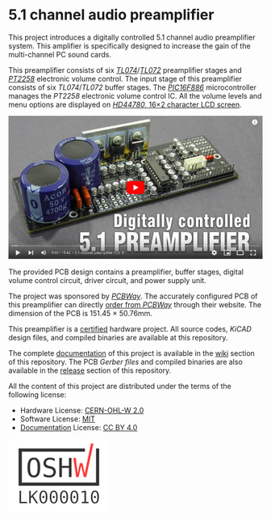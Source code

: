 # 5.1 channel audio preamplifier

This project introduces a digitally controlled 5.1 channel audio preamplifier system. This amplifier is specifically designed to increase the gain of the multi-channel PC sound cards.

This preamplifier consists of six *[TL074](https://octopart.com/tl074idt-stmicroelectronics-410591)*/*[TL072](https://octopart.com/tl072idt-stmicroelectronics-410448)* preamplifier stages and *[PT2258](http://www.princeton.com.tw/Portals/0/Product/PT2258.pdf)* electronic volume control. The input stage of this preamplifier consists of six *TL074*/*TL072* buffer stages. The *[PIC16F886](https://www.microchip.com/en-us/product/PIC16F886)* microcontroller manages the *PT2258* electronic volume control IC. All the volume levels and menu options are displayed on [*HD44780*, 16×2 character LCD screen](https://s.click.aliexpress.com/e/_9iRz4T).

[![5.1 Preamplifier Video](https://raw.githubusercontent.com/dilshan/6ch-af-preamplifier/main/resources/6ch-preamp-youtube-preview.jpg)](https://youtu.be/Fg2yn0mBOQU)

The provided PCB design contains a preamplifier, buffer stages, digital volume control circuit, driver circuit, and power supply unit.

The project was sponsored by *[PCBWay](https://www.pcbway.com/setinvite.aspx?inviteid=341430)*. The accurately configured PCB of this preamplifier can directly [order from *PCBWay*](https://www.pcbway.com/project/shareproject/5_1_channel_audio_preamplifier.html) through their website. The dimension of the PCB is 151.45 × 50.76mm.

This preamplifier is a [certified](https://certification.oshwa.org/lk000010.html) hardware project. All source codes, *KiCAD* design files, and compiled binaries are available at this repository.

The complete [documentation](https://github.com/dilshan/6ch-af-preamplifier/wiki) of this project is available in the [wiki](https://github.com/dilshan/6ch-af-preamplifier/wiki) section of this repository. The PCB *Gerber files* and compiled binaries are also available in the [release](https://github.com/dilshan/6ch-af-preamplifier/releases) section of this repository.

All the content of this project are distributed under the terms of the following license:

- Hardware License: [CERN-OHL-W 2.0](https://ohwr.org/cern_ohl_w_v2.txt)
- Software License: [MIT](https://github.com/dilshan/6ch-af-preamplifier/blob/main/LICENSE)
- [Documentation](https://github.com/dilshan/6ch-af-preamplifier/wiki) License: [CC BY 4.0](https://creativecommons.org/licenses/by/4.0/)

[![LK000010](https://raw.githubusercontent.com/dilshan/6ch-af-preamplifier/main/resources/6ch-preamp-oshwa-LK000010-small.jpg)](https://certification.oshwa.org/lk000010.html)
